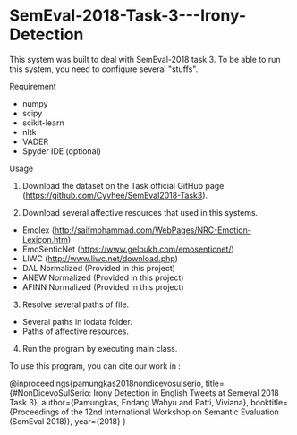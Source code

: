 # SemEval-2018-Task-3---Irony-Detection

This system was built to deal with SemEval-2018 task 3. To be able to run this system, you need to configure several "stuffs".

Requirement
- numpy
- scipy
- scikit-learn
- nltk
- VADER
- Spyder IDE (optional)

Usage

1. Download the dataset on the Task official GitHub page (https://github.com/Cyvhee/SemEval2018-Task3).

2. Download several affective resources that used in this systems.
- Emolex (http://saifmohammad.com/WebPages/NRC-Emotion-Lexicon.htm)
- EmoSenticNet (https://www.gelbukh.com/emosenticnet/)
- LIWC (http://www.liwc.net/download.php)
- DAL Normalized (Provided in this project)
- ANEW Normalized (Provided in this project)
- AFINN Normalized (Provided in this project)

3. Resolve several paths of file.
- Several paths in iodata folder.
- Paths of affective resources.

4. Run the program by executing main class.

To use this program, you can cite our work in :

@inproceedings{pamungkas2018nondicevosulserio,
  title={\#NonDicevoSulSerio: Irony Detection in English Tweets at Semeval 2018 Task 3},
  author={Pamungkas, Endang Wahyu and Patti, Viviana},
  booktitle={Proceedings of the 12nd International Workshop on Semantic Evaluation (SemEval 2018)},
  year={2018}
}
